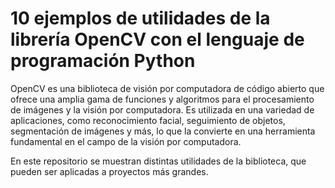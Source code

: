 # 10 ejemplos de utilidades de la librería OpenCV con el lenguaje de programación Python

OpenCV es una biblioteca de visión por computadora de código abierto que ofrece una amplia gama de funciones y algoritmos para el procesamiento de imágenes y la visión por computadora. Es utilizada en una variedad de aplicaciones, como reconocimiento facial, seguimiento de objetos, segmentación de imágenes y más, lo que la convierte en una herramienta fundamental en el campo de la visión por computadora.

En este repositorio se muestran distintas utilidades de la biblioteca, que pueden ser aplicadas a proyectos más grandes.
